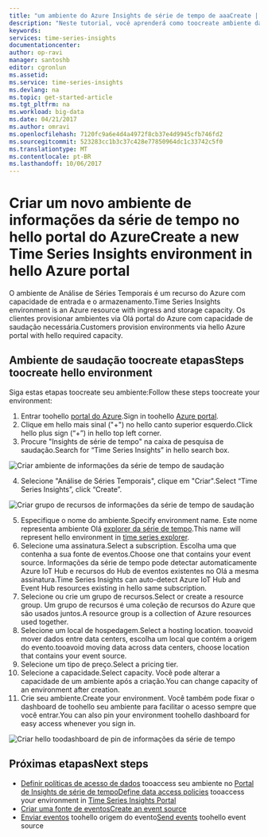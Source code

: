 ```yaml
---
title: "um ambiente do Azure Insights de série de tempo de aaaCreate | Microsoft Docs"
description: "Neste tutorial, você aprenderá como toocreate ambiente da série de tempo, conecte-a origem do evento tooan e pronto tooanalyze seus dados de evento em minutos."
keywords: 
services: time-series-insights
documentationcenter: 
author: op-ravi
manager: santoshb
editor: cgronlun
ms.assetid: 
ms.service: time-series-insights
ms.devlang: na
ms.topic: get-started-article
ms.tgt_pltfrm: na
ms.workload: big-data
ms.date: 04/21/2017
ms.author: omravi
ms.openlocfilehash: 7120fc9a6e4d4a4972f8cb37e4d9945cfb746fd2
ms.sourcegitcommit: 523283cc1b3c37c428e77850964dc1c33742c5f0
ms.translationtype: MT
ms.contentlocale: pt-BR
ms.lasthandoff: 10/06/2017
---
```

# <a name="create-a-new-time-series-insights-environment-in-hello-azure-portal"></a><span data-ttu-id="7a773-103">Criar um novo ambiente de informações da série de tempo no hello portal do Azure</span><span class="sxs-lookup"><span data-stu-id="7a773-103">Create a new Time Series Insights environment in hello Azure portal</span></span>

<span data-ttu-id="7a773-104">O ambiente de Análise de Séries Temporais é um recurso do Azure com capacidade de entrada e o armazenamento.</span><span class="sxs-lookup"><span data-stu-id="7a773-104">Time Series Insights environment is an Azure resource with ingress and storage capacity.</span></span> <span data-ttu-id="7a773-105">Os clientes provisionar ambientes via Olá portal do Azure com capacidade de saudação necessária.</span><span class="sxs-lookup"><span data-stu-id="7a773-105">Customers provision environments via hello Azure portal with hello required capacity.</span></span>

## <a name="steps-toocreate-hello-environment"></a><span data-ttu-id="7a773-106">Ambiente de saudação toocreate etapas</span><span class="sxs-lookup"><span data-stu-id="7a773-106">Steps toocreate hello environment</span></span>

<span data-ttu-id="7a773-107">Siga estas etapas toocreate seu ambiente:</span><span class="sxs-lookup"><span data-stu-id="7a773-107">Follow these steps toocreate your environment:</span></span>

1.  <span data-ttu-id="7a773-108">Entrar toohello [portal do Azure](https://portal.azure.com).</span><span class="sxs-lookup"><span data-stu-id="7a773-108">Sign in toohello [Azure portal](https://portal.azure.com).</span></span>
2.  <span data-ttu-id="7a773-109">Clique em hello mais sinal ("+") no hello canto superior esquerdo.</span><span class="sxs-lookup"><span data-stu-id="7a773-109">Click hello plus sign (“+”) in hello top left corner.</span></span>
3.  <span data-ttu-id="7a773-110">Procure "Insights de série de tempo" na caixa de pesquisa de saudação.</span><span class="sxs-lookup"><span data-stu-id="7a773-110">Search for “Time Series Insights” in hello search box.</span></span>

  ![Criar ambiente de informações da série de tempo de saudação](media/get-started/getstarted-create-environment1.png)

4.  <span data-ttu-id="7a773-112">Selecione "Análise de Séries Temporais", clique em "Criar".</span><span class="sxs-lookup"><span data-stu-id="7a773-112">Select “Time Series Insights”, click “Create”.</span></span>

  ![Criar grupo de recursos de informações da série de tempo de saudação](media/get-started/getstarted-create-environment2.png)

5.  <span data-ttu-id="7a773-114">Especifique o nome do ambiente.</span><span class="sxs-lookup"><span data-stu-id="7a773-114">Specify environment name.</span></span> <span data-ttu-id="7a773-115">Este nome representa ambiente Olá [explorer da série de tempo](https://insights.timeseries.azure.com).</span><span class="sxs-lookup"><span data-stu-id="7a773-115">This name will represent hello environment in [time series explorer](https://insights.timeseries.azure.com).</span></span>
6.  <span data-ttu-id="7a773-116">Selecione uma assinatura.</span><span class="sxs-lookup"><span data-stu-id="7a773-116">Select a subscription.</span></span> <span data-ttu-id="7a773-117">Escolha uma que contenha a sua fonte de eventos.</span><span class="sxs-lookup"><span data-stu-id="7a773-117">Choose one that contains your event source.</span></span> <span data-ttu-id="7a773-118">Informações da série de tempo pode detectar automaticamente Azure IoT Hub e recursos do Hub de eventos existentes no Olá a mesma assinatura.</span><span class="sxs-lookup"><span data-stu-id="7a773-118">Time Series Insights can auto-detect Azure IoT Hub and Event Hub resources existing in hello same subscription.</span></span>
7.  <span data-ttu-id="7a773-119">Selecione ou crie um grupo de recursos.</span><span class="sxs-lookup"><span data-stu-id="7a773-119">Select or create a resource group.</span></span> <span data-ttu-id="7a773-120">Um grupo de recursos é uma coleção de recursos do Azure que são usados juntos.</span><span class="sxs-lookup"><span data-stu-id="7a773-120">A resource group is a collection of Azure resources used together.</span></span>
8.  <span data-ttu-id="7a773-121">Selecione um local de hospedagem.</span><span class="sxs-lookup"><span data-stu-id="7a773-121">Select a hosting location.</span></span> <span data-ttu-id="7a773-122">tooavoid mover dados entre data centers, escolha um local que contém a origem do evento.</span><span class="sxs-lookup"><span data-stu-id="7a773-122">tooavoid moving data across data centers, choose location that contains your event source.</span></span>
9.  <span data-ttu-id="7a773-123">Selecione um tipo de preço.</span><span class="sxs-lookup"><span data-stu-id="7a773-123">Select a pricing tier.</span></span>
10. <span data-ttu-id="7a773-124">Selecione a capacidade.</span><span class="sxs-lookup"><span data-stu-id="7a773-124">Select capacity.</span></span> <span data-ttu-id="7a773-125">Você pode alterar a capacidade de um ambiente após a criação.</span><span class="sxs-lookup"><span data-stu-id="7a773-125">You can change capacity of an environment after creation.</span></span>
11. <span data-ttu-id="7a773-126">Crie seu ambiente.</span><span class="sxs-lookup"><span data-stu-id="7a773-126">Create your environment.</span></span> <span data-ttu-id="7a773-127">Você também pode fixar o dashboard de toohello seu ambiente para facilitar o acesso sempre que você entrar.</span><span class="sxs-lookup"><span data-stu-id="7a773-127">You can also pin your environment toohello dashboard for easy access whenever you sign in.</span></span>

  ![Criar hello toodashboard de pin de informações da série de tempo](media/get-started/getstarted-create-environment3.png)

## <a name="next-steps"></a><span data-ttu-id="7a773-129">Próximas etapas</span><span class="sxs-lookup"><span data-stu-id="7a773-129">Next steps</span></span>

* <span data-ttu-id="7a773-130">[Definir políticas de acesso de dados](time-series-insights-data-access.md) tooaccess seu ambiente no [Portal de Insights de série de tempo](https://insights.timeseries.azure.com)</span><span class="sxs-lookup"><span data-stu-id="7a773-130">[Define data access policies](time-series-insights-data-access.md) tooaccess your environment in [Time Series Insights Portal](https://insights.timeseries.azure.com)</span></span>
* [<span data-ttu-id="7a773-131">Criar uma fonte de eventos</span><span class="sxs-lookup"><span data-stu-id="7a773-131">Create an event source</span></span>](time-series-insights-add-event-source.md)
* <span data-ttu-id="7a773-132">[Enviar eventos](time-series-insights-send-events.md) toohello origem do evento</span><span class="sxs-lookup"><span data-stu-id="7a773-132">[Send events](time-series-insights-send-events.md) toohello event source</span></span>
